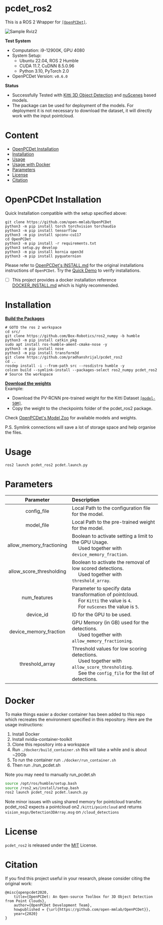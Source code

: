# pcdet_ros2

This is a ROS 2 Wrapper for [`[OpenPCDet]`](https://github.com/open-mmlab/OpenPCDet).

![Sample Rviz2](docs/raw_ros2_kitti.png "Sample Rviz2")

**Test System**
- Computation: i9-12900K, GPU 4080
- System Setup: 
    - Ubuntu 22.04, ROS 2 Humble
    - CUDA 11.7, CuDNN 8.5.0.96
    - Python 3.10, PyTorch 2.0
- OpenPCDet Version: `v0.6.0`

**Status**
- Successfully Tested with [Kitti 3D Object Detection](https://www.cvlibs.net/datasets/kitti/eval_object.php?obj_benchmark=3d) and [nuScenes](https://www.nuscenes.org/nuscenes) based models.
- The package can be used for deployment of the models. For deployment it is not necessary to download the dataset, it will directly work with the input pointcloud.

# Content
- [OpenPCDet Installation](#openpcdet-installation)
- [Installation](#installation)
- [Usage](#usage)
- [Usage with Docker](#docker)
- [Parameters](#parameters)
- [License](#license)
- [Citation](#citation)

# OpenPCDet Installation
Quick Installation compatible with the setup specified above:
```console
git clone https://github.com/open-mmlab/OpenPCDet
python3 -m pip install torch torchvision torchaudio
python3 -m pip install tensorflow
python3 -m pip install spconv-cu117
cd OpenPCDet
python3 -m pip install -r requirements.txt
python3 setup.py develop
python3 -m pip install kornia open3d
python3 -m pip install pyquaternion
```

Please refer to [OpenPCDet's INSTALL.md](https://github.com/open-mmlab/OpenPCDet/blob/master/docs/INSTALL.md) for the original installations instructions of `OpenPCDet`. Try the [Quick Demo](https://github.com/open-mmlab/OpenPCDet/blob/master/docs/DEMO.md) to verify installations.

- [ ] This project provides a docker installation reference [DOCKER_INSTALL.md](docs/DOCKER_INSTALL.md) which is highly recommended.

# Installation
**<u>Build the Packages</u>**
```console
# GOTO the ros 2 workspace
cd src/
git clone https://github.com/Box-Robotics/ros2_numpy -b humble
python3 -m pip install catkin_pkg
sudo apt install ros-humble-ament-cmake-nose -y
python3 -m pip install nose
python3 -m pip install transform3d
git clone https://github.com/pradhanshrijal/pcdet_ros2
cd ..
rosdep install -i --from-path src --rosdistro humble -y
colcon build --symlink-install --packages-select ros2_numpy pcdet_ros2
# Source the workspace
```

**<u>Download the weights</u>**
<br>Example:
- Download the PV-RCNN pre-trained weight for the Kitti Dataset [`[model-50M]`](https://drive.google.com/file/d/1lIOq4Hxr0W3qsX83ilQv0nk1Cls6KAr-/view?usp=sharing).
- Copy the weight to the checkpoints folder of the pcdet_ros2 package.

Check [OpenPCDet's Model Zoo](https://github.com/open-mmlab/OpenPCDet#model-zoo) for available models and weights.

P.S. Symlink connections will save a lot of storage space and help organise the files.

# Usage
```console
ros2 launch pcdet_ros2 pcdet.launch.py
```

# Parameters

| Parameter | Description |
|:-----------:|:------------|
| config_file | Local Path to the configuration file for the model. |
| model_file | Local Path to the pre-trained weight for the model. |
| allow_memory_fractioning | Boolean to activate setting a limit to the GPU Usage. <br>&emsp; Used together with `device_memory_fraction`. |
| allow_score_thresholding | Boolean to activate the removal of low scored detections. <br>&emsp; Used together with `threshold_array`. |
| num_features | Parameter to specify data transformation of pointcloud. <br>&emsp; For `Kitti` the value is `4`. <br>&emsp; For `nuScenes` the value is `5`. |
| device_id | ID for the GPU to be used. |
| device_memory_fraction | GPU Memory (in GB) used for the detections. <br>&emsp; Used together with `allow_memory_fractioning`. |
| threshold_array | Threshold values for low scoring detections. <br>&emsp; Used together with `allow_score_thresholding`. <br>&emsp; See the `config_file` for the list of detections. |

# Docker

To make things easier a docker container has been added to this repo which recreates the environment specified in this repository. Here are the usage instructions:

1. Install Docker
2. Install nvidia-container-toolkit
3. Clone this repository into a workspace
4. Run `./docker/build_container.sh` this will take a while and is about ¬20Gb
5. To run the container run `./docker/run_container.sh`
6. Then run ./run_pcdet.sh

Note you may need to manually run_pcdet.sh
```bash
source /opt/ros/humble/setup.bash
source /ros2_ws/install/setup.bash
ros2 launch pcdet_ros2 pcdet.launch.py
```

Note minor issues with using shared memory for pointcloud transfer. pcdet_ros2 expects a pointcloud on2 `/kitti/pointcloud` and returns `vision_msgs/Detection3DArray.msg` on `/cloud_detections`

# License

`pcdet_ros2` is released under the [MIT](LICENSE) License.

# Citation 
If you find this project useful in your research, please consider citing the original work:


```
@misc{openpcdet2020,
    title={OpenPCDet: An Open-source Toolbox for 3D Object Detection from Point Clouds},
    author={OpenPCDet Development Team},
    howpublished = {\url{https://github.com/open-mmlab/OpenPCDet}},
    year={2020}
}
```
